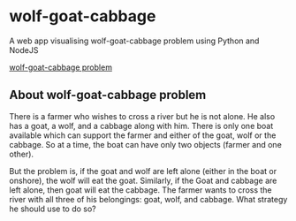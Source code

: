 # wolf-goat-cabbage
A web app visualising wolf-goat-cabbage problem using Python and NodeJS

[wolf-goat-cabbage problem](preview.png)

## About wolf-goat-cabbage problem
There is a farmer who wishes to cross a river but he is not alone. He also has a goat, a wolf, and a cabbage along with him. There is only one boat available which can support the farmer and either of the goat, wolf or the cabbage. So at a time, the boat can have only two objects (farmer and one other).

But the problem is, if the goat and wolf are left alone (either in the boat or onshore), the wolf will eat the goat. Similarly, if the Goat and cabbage are left alone, then goat will eat the cabbage. The farmer wants to cross the river with all three of his belongings: goat, wolf, and cabbage.
What strategy he should use to do so?



